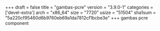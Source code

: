+++
draft = false
title = "gambas-pcre"
version = "3.9.0-1"
categories = ['devel-extra']
arch = "x86_64"
size = "7720"
usize = "51504"
sha1sum = "5a220cf95460d6b9760eb69a1da7812cf1bcbe3e"
+++
gambas pcre component